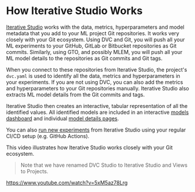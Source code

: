 # How Iterative Studio Works

[Iterative Studio](https://studio.iterative.ai/) works with the data, metrics,
hyperparameters and model metadata that you add to your ML project Git
repositories. It works very closely with your Git ecosystem. Using DVC and Git,
you will push all your ML experiments to your GitHub, GitLab or Bitbucket
repositories as Git commits. Similarly, using GTO, and possibly MLEM, you will
push all your ML model details to the repositories as Git commits and Git tags.

When you connect to these repositories from Iterative Studio, the project's
`dvc.yaml` is used to identify all the data, metrics and hyperparameters in your
experiments. If you are not using DVC, you can also add the metrics and
hyperparameters to your Git repositories manually. Iterative Studio also
extracts ML model details from the Git commits and tags.

Iterative Studio then creates an interactive, tabular representation of all the
identified values. All identified models are included in an interactive
[models dashboard](/doc/studio/user-guide/model-registry/view-models#models-dashboard)
and individual
[model details pages](/doc/studio/user-guide/model-registry/view-models#model-details-page).

You can also [run new experiments](/doc/studio/user-guide/run-experiments) from
Iterative Studio using your regular CI/CD setup (e.g. GitHub Actions).

This video illustrates how Iterative Studio works closely with your Git
ecosystem.

> Note that we have renamed DVC Studio to Iterative Studio and Views to
> Projects.

https://www.youtube.com/watch?v=5xM5az78Lrg
